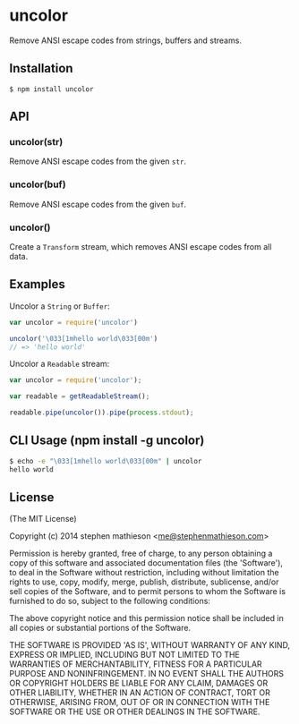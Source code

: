 
# uncolor

  Remove ANSI escape codes from strings, buffers and streams.

## Installation

    $ npm install uncolor

## API

### uncolor(str)
 
  Remove ANSI escape codes from the given `str`.

### uncolor(buf)
  
  Remove ANSI escape codes from the given `buf`.

### uncolor()

  Create a `Transform` stream, which removes ANSI escape codes from all data.


## Examples

  Uncolor a `String` or `Buffer`:

```js
var uncolor = require('uncolor')

uncolor('\033[1mhello world\033[00m')
// => 'hello world'
```

  Uncolor a `Readable` stream:

```js
var uncolor = require('uncolor');

var readable = getReadableStream();

readable.pipe(uncolor()).pipe(process.stdout);
```

## CLI Usage (npm install -g uncolor)

```sh
$ echo -e "\033[1mhello world\033[00m" | uncolor
hello world
```

## License 

(The MIT License)

Copyright (c) 2014 stephen mathieson &lt;me@stephenmathieson.com&gt;

Permission is hereby granted, free of charge, to any person obtaining
a copy of this software and associated documentation files (the
'Software'), to deal in the Software without restriction, including
without limitation the rights to use, copy, modify, merge, publish,
distribute, sublicense, and/or sell copies of the Software, and to
permit persons to whom the Software is furnished to do so, subject to
the following conditions:

The above copyright notice and this permission notice shall be
included in all copies or substantial portions of the Software.

THE SOFTWARE IS PROVIDED 'AS IS', WITHOUT WARRANTY OF ANY KIND,
EXPRESS OR IMPLIED, INCLUDING BUT NOT LIMITED TO THE WARRANTIES OF
MERCHANTABILITY, FITNESS FOR A PARTICULAR PURPOSE AND NONINFRINGEMENT.
IN NO EVENT SHALL THE AUTHORS OR COPYRIGHT HOLDERS BE LIABLE FOR ANY
CLAIM, DAMAGES OR OTHER LIABILITY, WHETHER IN AN ACTION OF CONTRACT,
TORT OR OTHERWISE, ARISING FROM, OUT OF OR IN CONNECTION WITH THE
SOFTWARE OR THE USE OR OTHER DEALINGS IN THE SOFTWARE.
